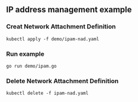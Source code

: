 ## IP address management example

### Creat Network Attachment Definition

```console
kubectl apply -f demo/ipam-nad.yaml
```

### Run example

```console
go run demo/ipam.go
```

### Delete Network Attachment Definition

```console
kubectl delete -f ipam-nad.yaml
```

